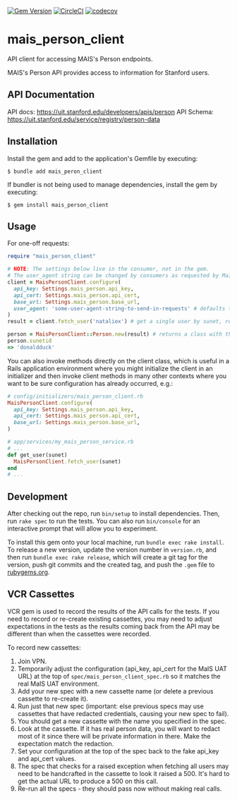 [![Gem Version](https://badge.fury.io/rb/mais_person_client.svg)](https://badge.fury.io/rb/mais_person_client)
[![CircleCI](https://circleci.com/gh/sul-dlss/mais_person_client.svg?style=svg)](https://circleci.com/gh/sul-dlss/mais_person_client)
[![codecov](https://codecov.io/github/sul-dlss/mais_person_client/graph/badge.svg?token=A6B03FJ981)](https://codecov.io/github/sul-dlss/mais_person_client)

# mais_person_client
API client for accessing MAIS's Person endpoints.

MAIS's Person API provides access to information for Stanford users.

## API Documentation

API docs: https://uit.stanford.edu/developers/apis/person
API Schema: https://uit.stanford.edu/service/registry/person-data

## Installation

Install the gem and add to the application's Gemfile by executing:

    $ bundle add mais_peron_client

If bundler is not being used to manage dependencies, install the gem by executing:

    $ gem install mais_person_client

## Usage

For one-off requests:

```ruby
require "mais_person_client"

# NOTE: The settings below live in the consumer, not in the gem.
# The user_agent string can be changed by consumers as requested by MaIS for tracking
client = MaisPersonClient.configure(
  api_key: Settings.mais_person.api_key,
  api_cert: Settings.mais_person.api_cert,
  base_url: Settings.mais_person.base_url,
  user_agent: 'some-user-agent-string-to-send-in-requests' # defaults to 'stanford-library'
)
result = client.fetch_user('nataliex') # get a single user by sunet, returns an XML doc as a string

person = MaisPersonClient::Person.new(result) # returns a class with the XML parsed
person.sunetid
=> 'donaldduck'
```



You can also invoke methods directly on the client class, which is useful in a Rails application environment where you might initialize the client in an
initializer and then invoke client methods in many other contexts where you want to be sure configuration has already occurred, e.g.:

```ruby
# config/initializers/mais_person_client.rb
MaisPersonClient.configure(
  api_key: Settings.mais_person.api_key,
  api_cert: Settings.mais_person.api_cert,
  base_url: Settings.mais_person.base_url,
)

# app/services/my_mais_person_service.rb
# ...
def get_user(sunet)
  MaisPersonClient.fetch_user(sunet)
end
# ...
```

## Development

After checking out the repo, run `bin/setup` to install dependencies. Then, run `rake spec` to run the tests. You can also run `bin/console` for an interactive prompt that will allow you to experiment.

To install this gem onto your local machine, run `bundle exec rake install`. To release a new version, update the version number in `version.rb`, and then run `bundle exec rake release`, which will create a git tag for the version, push git commits and the created tag, and push the `.gem` file to [rubygems.org](https://rubygems.org).

## VCR Cassettes

VCR gem is used to record the results of the API calls for the tests.  If you need to record or re-create existing cassettes, you may need to adjust expectations in the tests as the results coming back from the API may be different than when the cassettes were recorded.

To record new cassettes:
1. Join VPN.
2. Temporarily adjust the configuration (api_key, api_cert for the MaIS UAT URL) at the top of `spec/mais_person_client_spec.rb` so it matches the real MaIS UAT environment.
3. Add your new spec with a new cassette name (or delete a previous cassette to re-create it).
4. Run just that new spec (important: else previous specs may use cassettes that have redacted credentials, causing your new spec to fail).
5. You should get a new cassette with the name you specified in the spec.
6. Look at the cassette.  If it has real person data, you will want to redact most of it since there will be private information in there.  Make the expectation match the redaction.
7. Set your configuration at the top of the spec back to the fake api_key and api_cert values.
8. The spec that checks for a raised exception when fetching all users may need to be handcrafted in the cassette to look it raised a 500.  It's hard to get the actual URL to produce a 500 on this call.
9. Re-run all the specs - they should pass now without making real calls.
